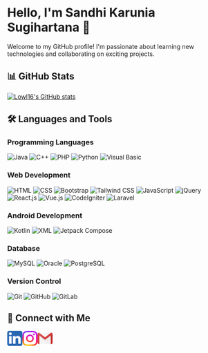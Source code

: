 # Hello, I'm Sandhi Karunia Sugihartana 👋

Welcome to my GitHub profile! I'm passionate about learning new technologies and collaborating on exciting projects.

## 📊 GitHub Stats
[![Lowl16's GitHub stats](https://github-readme-stats.vercel.app/api?username=Lowl16&theme=aura)](https://github.com/Lowl16)

## 🛠 Languages and Tools

### Programming Languages
![Java](https://img.shields.io/badge/Java-007396?style=for-the-badge&logo=java&logoColor=white)
![C++](https://img.shields.io/badge/C++-00599C?style=for-the-badge&logo=c%2B%2B&logoColor=white)
![PHP](https://img.shields.io/badge/PHP-777BB4?style=for-the-badge&logo=php&logoColor=white)
![Python](https://img.shields.io/badge/Python-3776AB?style=for-the-badge&logo=python&logoColor=white)
![Visual Basic](https://img.shields.io/badge/VB-5C2D91?style=for-the-badge&logo=.net&logoColor=white)

### Web Development
![HTML](https://img.shields.io/badge/HTML-E34F26?style=for-the-badge&logo=html5&logoColor=white)
![CSS](https://img.shields.io/badge/CSS-1572B6?style=for-the-badge&logo=css3&logoColor=white)
![Bootstrap](https://img.shields.io/badge/Bootstrap-563D7C?style=for-the-badge&logo=bootstrap&logoColor=white)
![Tailwind CSS](https://img.shields.io/badge/Tailwind_CSS-38B2AC?style=for-the-badge&logo=tailwind-css&logoColor=white)
![JavaScript](https://img.shields.io/badge/JavaScript-F7DF1E?style=for-the-badge&logo=javascript&logoColor=black)
![jQuery](https://img.shields.io/badge/jQuery-0769AD?style=for-the-badge&logo=jquery&logoColor=white)
![React.js](https://img.shields.io/badge/React.js-20232A?style=for-the-badge&logo=react&logoColor=61DAFB)
![Vue.js](https://img.shields.io/badge/Vue.js-35495E?style=for-the-badge&logo=vue.js&logoColor=4FC08D)
![CodeIgniter](https://img.shields.io/badge/CodeIgniter-e66e19?style=for-the-badge&logo=codeigniter&logoColor=white)
![Laravel](https://img.shields.io/badge/Laravel-cc0606?style=for-the-badge&logo=laravel&logoColor=white)

### Android Development
![Kotlin](https://img.shields.io/badge/Kotlin-0095D5?style=for-the-badge&logo=kotlin&logoColor=white)
![XML](https://img.shields.io/badge/XML-FF6600?style=for-the-badge&logo=xml&logoColor=white)
![Jetpack Compose](https://img.shields.io/badge/Jetpack_Compose-4285F4?style=for-the-badge&logo=jetpack-compose&logoColor=white)

### Database
![MySQL](https://img.shields.io/badge/MySQL-4479A1?style=for-the-badge&logo=mysql&logoColor=white)
![Oracle](https://img.shields.io/badge/Oracle-F80000?style=for-the-badge&logo=oracle&logoColor=white)
![PostgreSQL](https://img.shields.io/badge/PostgreSQL-336791?style=for-the-badge&logo=postgresql&logoColor=white)

### Version Control
![Git](https://img.shields.io/badge/Git-F05032?style=for-the-badge&logo=git&logoColor=white)
![GitHub](https://img.shields.io/badge/GitHub-181717?style=for-the-badge&logo=github&logoColor=white)
![GitLab](https://img.shields.io/badge/GitLab-FCA121?style=for-the-badge&logo=gitlab&logoColor=white)

## 🔗 Connect with Me
<a href="https://www.linkedin.com/in/sandhi-karunia-sugihartana/">
  <img align="left" src="https://raw.githubusercontent.com/deepajarout/deepajarout/main/5296501_linkedin_network_linkedin logo_icon.png" alt="Sandhi Karunia Sugihartana | LinkedIn" width="35px"/>
</a>
<a href="https://www.instagram.com/sandhi372/">
  <img align="left" src="https://raw.githubusercontent.com/deepajarout/deepajarout/main/5296765_camera_instagram_instagram logo_icon.png" alt="Sandhi Karunia Sugihartana | Instagram" width="35px"/>
</a>
<a href="mailto:sandhi372@gmail.com">
  <img align="left" src="https://raw.githubusercontent.com/deepajarout/deepajarout/main/2993691_brand_brands_gmail_logo_logos_icon.png" alt="Sandhi Karunia Sugihartana | Gmail" width="35px"/>
</a>
<br><br>

